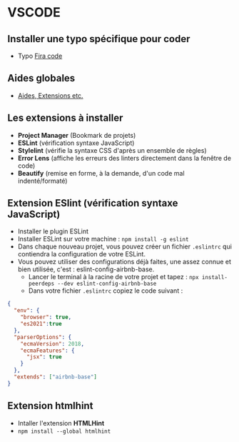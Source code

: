 # VSCODE

## Installer une typo spécifique pour coder

- Typo [Fira code](https://github.com/tonsky/FiraCode)

## Aides globales

- [Aides, Extensions etc.](https://github.com/alsacreations/guidelines/blob/master/Guidelines-VScode.md)

## Les extensions à installer

- **Project Manager** (Bookmark de projets)
- **ESLint** (vérification syntaxe JavaScript)
- **Stylelint** (vérifie la syntaxe CSS d'après un ensemble de règles)
- **Error Lens** (affiche les erreurs des linters directement dans la fenêtre de code)
- **Beautify** (remise en forme, à la demande, d'un code mal indenté/formaté)

## Extension ESlint (vérification syntaxe JavaScript)

- Installer le plugin ESLint
- Installer ESLint sur votre machine : `npm install -g eslint`
- Dans chaque nouveau projet, vous pouvez créer un fichier `.eslintrc` qui contiendra la configuration de votre ESLint.
- Vous pouvez utiliser des configurations déjà faites, une assez connue et bien utilisée, c'est : eslint-config-airbnb-base.
  - Lancer le terminal à la racine de votre projet et tapez : `npx install-peerdeps --dev eslint-config-airbnb-base`
  - Dans votre fichier `.eslintrc` copiez le code suivant :

```json
{
  "env": {
    "browser": true,
    "es2021":true
  },
  "parserOptions": {
    "ecmaVersion": 2018,
    "ecmaFeatures": {
      "jsx": true
    }
  },
  "extends": ["airbnb-base"]
}
```

## Extension htmlhint

- Intaller l'extension **HTMLHint**
- `npm install --global htmlhint`
